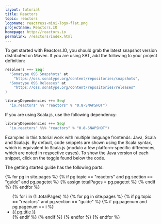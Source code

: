 ```yaml
---
layout: tutorial
title: Reactors
topic: reactors
logoname: reactress-mini-logo-flat.png
projectname: Reactors.IO
homepage: http://reactors.io
permalink: /reactors/index.html
---
```



To get started with Reactors.IO, you should grab the latest snapshot version distributed
on Maven. If you are using SBT, add the following to your project definition:

```scala
resolvers ++= Seq(
  "Sonatype OSS Snapshots" at
    "https://oss.sonatype.org/content/repositories/snapshots",
  "Sonatype OSS Releases" at
    "https://oss.sonatype.org/content/repositories/releases"
)

libraryDependencies ++= Seq(
  "io.reactors" %% "reactors" % "0.8-SNAPSHOT")
```

If you are using Scala.js, use the following dependency:

```scala
libraryDependencies ++= Seq(
  "io.reactors" %%% "reactors" % "0.8-SNAPSHOT")
```

Examples in this tutorial work with multiple language frontends: Java, Scala and
Scala.js. By default, code snippets are shown using the Scala syntax,
which is equivalent to Scala.js (modulo a few platform-specific differences,
which are noted in respective cases).
To show the Java version of each snippet, click on the toggle found below the code.

The getting started guide has the following parts:

{% for pg in site.pages %}
  {% if pg.topic == "reactors" and pg.section == "guide" and pg.pagetot %}
    {% assign totalPages = pg.pagetot %}
  {% endif %}
{% endfor %}

<ul>
{% for i in (1..totalPages) %}
  {% for pg in site.pages %}
    {% if pg.topic == "reactors" and pg.section == "guide" %}
      {% if pg.pagenum and pg.pagenum == i %}
        <li><a href="/tutorialdocs/{{ pg.url }}">{{ pg.title }}</a></li>
      {% endif %}
    {% endif %}
  {% endfor %}
{% endfor %}
</ul>


